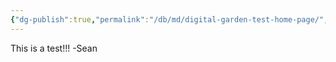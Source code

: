 ```yaml
---
{"dg-publish":true,"permalink":"/db/md/digital-garden-test-home-page/","tags":["gardenEntry"]}
---
```



This is a test!!! -Sean